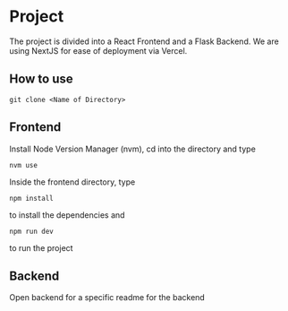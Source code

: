 # Project
The project is divided into a React Frontend and a Flask Backend. We are using NextJS for ease of deployment via Vercel.

## How to use
```
git clone <Name of Directory>
```
## Frontend
Install Node Version Manager (nvm), cd into the directory and type 
```
nvm use
```
Inside the frontend directory, type
```
npm install 
```
to install the dependencies and 
```
npm run dev
```
 to run the project

## Backend
Open backend for a specific readme for the backend